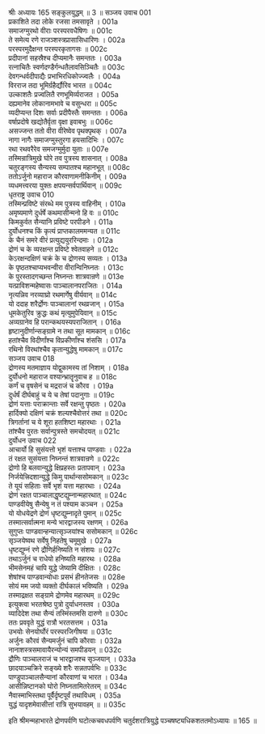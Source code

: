 श्रीः
अध्यायः 165
सङ्कुलयुद्धम् ॥ 3 ॥
सञ्जय उवाच 	001  
प्रकाशिते तदा लोके रजसा तमसावृते ।	001a  
समाजग्मुरथो वीराः परस्परवधैषिणः ॥	001c  
ते समेत्य रणे राजञ्शस्त्रप्रासासिधारिणः ।	002a  
परस्परमुदैक्षन्त परस्परकृतागसः ॥	002c  
प्रदीपानां सहस्रैश्च दीप्यमानैः समन्ततः ।	003a  
रत्नाचितैः स्वर्णदण्डैर्गन्धतैलावसिञ्चितैः ॥	003c  
देवगन्धर्वदीपाद्यैः प्रभाभिरधिकोज्ज्वलैः ।	004a  
विरराज तदा भूमिर्ग्रहैर्द्यौरिव भारत ॥	004c  
उल्काशतैः प्रज्वलितै रणभूमिर्व्यराजत ।	005a  
दह्यमानेव लोकानामभावे च वसुन्धरा ॥	005c  
व्यदीप्यन्त दिशः सर्वाः प्रदीपैस्तैः समन्ततः ।	006a  
वर्षाप्रदोषे खद्योतैर्वृता वृक्षा इवाबभुः ॥	006c  
असज्जन्त ततो वीरा वीरेष्वेव पृथक्पृथक् ।	007a  
नागा नागैः समाजग्मुस्तुरगा हयसादिभिः ।	007c  
रथा रथवरैरेव समजग्मुर्मुदा युताः ॥	007e  
तस्मिन्रात्रिमुखे घोरे तव पुत्रस्य शासनात् ।	008a  
चतुरङ्गस्य सैन्यस्य सम्पातश्च महानभूत् ॥	008c  
ततोऽर्जुनो महाराज कौरवाणामनीकिनीम् ।	009a  
व्यधमत्त्वरया युक्तः क्षपयन्सर्वपार्थिवान् ॥	009c  
धृतराष्ट्र उवाच 	010  
तस्मिन्प्रविष्टे संरब्धे मम पुत्रस्य वाहिनीम् ।	010a  
अमृष्यमाणे दुर्धर्षे कथमासीन्मनो हि वः ॥	010c  
किमकुर्वत सैन्यानि प्रविष्टे परपीडने ।	011a  
दुर्योधनश्च किं कृत्यं प्राप्तकालममन्यत ॥	011c  
के चैनं समरे वीरं प्रत्युद्ययुररिन्दमाः ।	012a  
द्रोणं च के व्यरक्षन्त प्रविष्टे श्वेतवाहने ॥	012c  
केऽरक्षन्दक्षिणं चक्रं के च द्रोणस्य सव्यतः ।	013a  
के पृष्ठतश्चाप्यभवन्वीरा वीरान्विनिघ्नतः ।	013c  
के पुरस्तादगच्छन्त निघ्नन्तः शात्रवान्रणे ॥	013e  
यत्प्राविशन्महेष्वासः पाञ्चालानपराजितः ।	014a  
नृत्यन्निव नरव्याघ्रो रथमार्गेषु वीर्यवान् ॥	014c  
यो ददाह शरैर्द्रोणः पाञ्चालानां रथव्रजान् ।	015a  
धूमकेतुरिव क्रुद्धः कथं मृत्युमुपेयिवान् ॥	015c  
अव्यग्रानेव हि परान्कथयस्यपराजितान् ।	016a  
हृष्टानुदीर्णान्सङ्ग्रामे न तथा सूत मामकान् ॥	016c  
हतांश्चैव विदीर्णांश्च विप्रकीर्णांश्च शंससि ।	017a  
रथिनो विरथांश्चैव कृतान्युद्धेषु मामकान् ॥	017c  
सञ्जय उवाच 	018  
द्रोणस्य मतमाज्ञाय योद्वुकामस्य तां निशाम् ।	018a  
दुर्योधनो महाराज वश्यान्भ्रातॄनुवाच ह ॥	018c  
कर्णं च वृषसेनं च मद्रराजं च कौरव ।	019a  
दुर्धर्षं दीर्घबाहुं च ये च तेषां पदानुगाः ॥	019c  
द्रोणं यत्ताः पराक्रान्ताः सर्वे रक्षन्तु पृष्ठतः ।	020a  
हार्दिक्यो दक्षिणं चक्रं शल्यश्चैवोत्तरं तथा ॥	020c  
त्रिगर्तानां च ये शूरा हतशिष्टा महारथाः ।	021a  
तांश्चैव पुरतः सर्वान्पुत्रस्ते समचोदयत् ॥	021c  
दुर्योधन उवाच 	022  
आचार्यो हि सुसंयत्तो भृशं यत्ताश्च पाण्डवाः ।	022a  
तं रक्षत सुसंयत्ता निघ्नन्तं शात्रवान्रणे ॥	022c  
द्रोणो हि बलवान्युद्धे क्षिप्रहस्तः प्रतापवान् ।	023a  
निर्जयेत्त्रिदशान्युद्धे किमु पार्थान्ससोमकान् ॥	023c  
ते यूयं सहिताः सर्वे भृशं यत्ता महारथाः ।	024a  
द्रोणं रक्षत पाञ्चालाद्धृष्टद्युम्नान्महारथात् ॥	024c  
पाण्डवीयेषु सैन्येषु न तं पश्याम कञ्चन ।	025a  
यो योधयेद्रणे द्रोणं धृष्टद्युम्नादृते पुमान् ॥	025c  
तस्मात्सर्वात्मना मन्ये भारद्वाजस्य रक्षणम् ।	026a  
सुगुप्तः पाण्डवान्हन्यात्सृञ्जयांश्च ससोमकान् ॥	026c  
सृञ्जयेष्वथ सर्वेषु निहतेषु चमूमुखे ।	027a  
धृष्टद्युम्नं रणे द्रौणिर्हनिष्यति न संशयः ॥	027c  
तथाऽर्जुनं च राधेयो हनिष्यति महारथः ।	028a  
भीमसेनमहं चापि युद्धे जेष्यामि दीक्षितः ।	028c  
शेषांश्च पाण्डवान्योधाः प्रसभं हीनतेजसः ॥	028e  
सोयं मम जयो व्यक्तो दीर्घकालं भविष्यति ।	029a  
तस्माद्रक्षत सङ्ग्रामे द्रोणमेव महारथम् ॥	029c  
इत्युक्त्वा भरतश्रेष्ठ पुत्रो दुर्याधनस्तव ।	030a  
व्यादिदेश तथा सैन्यं तस्मिंस्तमसि दारुणे ॥	030c  
ततः प्रववृते युद्धं रात्रौ भरतसत्तम ।	031a  
उभयोः सेनयोर्घोरं परस्परजिगीषया ॥	031c  
अर्जुनः कौरवं सैन्यमर्जुनं चापि कौरवाः ।	032a  
नानाशस्त्रसमावायैरन्योन्यं समपीडयन् ॥	032c  
द्रौणिः पाञ्चालराजं च भारद्वाजश्च सृञ्जयान् ।	033a  
छादयाञ्चक्रिरे सङ्ख्ये शरैः सन्नतपर्वभिः ॥	033c  
पाण्डुपाञ्चालसैन्यानां कौरवाणां च भारत ।	034a  
आसीन्निष्टानको घोरो निघ्नतामितरेतरम् ॥	034c  
नैवास्माभिस्तथा पूर्वैर्दृष्टपूर्वं तथाविधम् ।	035a  
युद्धं यादृशमेवासीत्तां रात्रि सुभयावहम् ॥ ॥	035c  

इति श्रीमन्महाभारते द्रोणपर्वणि घटोत्कचवधपर्वणि चतुर्दशरात्रियुद्धे पञ्चषष्ट्यधिकशततमोऽध्यायः ॥ 165 ॥
